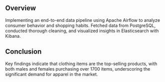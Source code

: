 ## Overview
Implementing an end-to-end data pipeline using Apache Airflow to analyze consumer behavior and shopping habits. Fetched data from PostgreSQL, conducted thorough cleaning, and visualized insights in Elasticsearch with Kibana.

## Conclusion
Key findings indicate that clothing items are the top-selling products, with both males and females purchasing over 1700 items, underscoring the significant demand for apparel in the market.
